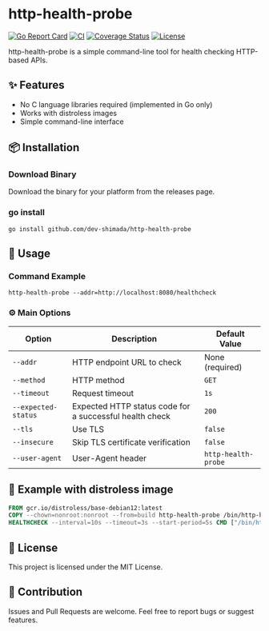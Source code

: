 # http-health-probe

[![Go Report Card](https://goreportcard.com/badge/github.com/dev-shimada/http-health-probe)](https://goreportcard.com/report/github.com/dev-shimada/http-health-probe)
[![CI](https://github.com/dev-shimada/http-health-probe/actions/workflows/CI.yaml/badge.svg)](https://github.com/dev-shimada/http-health-probe/actions/workflows/CI.yaml)
[![Coverage Status](https://coveralls.io/repos/github/dev-shimada/http-health-probe/badge.svg?branch=main)](https://coveralls.io/github/dev-shimada/http-health-probe?branch=main)
[![License](https://img.shields.io/badge/license-MIT-blue)](https://github.com/dev-shimada/http-health-probe/blob/master/LICENSE)

http-health-probe is a simple command-line tool for health checking HTTP-based APIs. 

## ✨ Features

- No C language libraries required (implemented in Go only)
- Works with distroless images
- Simple command-line interface

## 📦 Installation

### Download Binary

Download the binary for your platform from the releases page.

### go install

```shell
go install github.com/dev-shimada/http-health-probe
```

## 🚀 Usage

### Command Example

```shell
http-health-probe --addr=http://localhost:8080/healthcheck
```

### ⚙️ Main Options

| Option              | Description                                             | Default Value       |
| ------------------- | ------------------------------------------------------- | ------------------- |
| `--addr`            | HTTP endpoint URL to check                              | None (required)     |
| `--method`          | HTTP method                                             | `GET`               |
| `--timeout`         | Request timeout                                         | `1s`                |
| `--expected-status` | Expected HTTP status code for a successful health check | `200`               |
| `--tls`             | Use TLS                                                 | `false`             |
| `--insecure`        | Skip TLS certificate verification                       | `false`             |
| `--user-agent`      | User-Agent header                                       | `http-health-probe` |

## 🐳 Example with distroless image

```Dockerfile
FROM gcr.io/distroless/base-debian12:latest
COPY --chown=nonroot:nonroot --from=build http-health-probe /bin/http-health-probe
HEALTHCHECK --interval=10s --timeout=3s --start-period=5s CMD ["/bin/http-health-probe", "--addr=http://localhost:3000"]
```

## 📝 License

This project is licensed under the MIT License.

## 🤝 Contribution

Issues and Pull Requests are welcome. Feel free to report bugs or suggest features.
